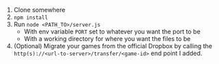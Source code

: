 1. Clone somewhere
1. `npm install`
1. Run `node <PATH_TO>/server.js`
   * With env variable `PORT` set to whatever you want the port to be
   * With a working directory for where you want the files to be
1. (Optional) Migrate your games from the official Dropbox by calling the `http(s)://<url-to-server>/transfer/<game-id>` end point I added.
